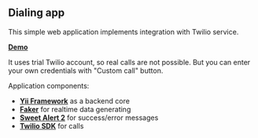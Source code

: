 ## Dialing app

This simple web application implements integration with Twilio service.   

**[Demo](https://truedialer.lifous.com/)**

It uses trial Twilio account, so real calls are not possible. But you can enter your own credentials with "Custom call" button. 

Application components:

- **[Yii Framework](https://www.yiiframework.com/)** as a backend core
- **[Faker](https://github.com/fzaninotto/Faker)** for realtime data generating
- **[Sweet Alert 2](https://sweetalert2.github.io/)** for success/error messages
- **[Twilio SDK](https://www.twilio.com/)** for calls
